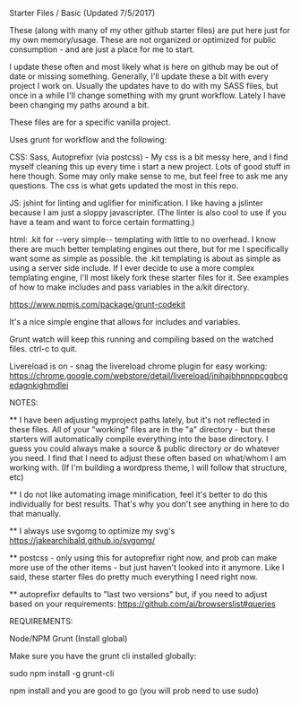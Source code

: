 Starter Files / Basic  (Updated 7/5/2017)

These (along with many of my other github starter files) are put here just for my own memory/usage.  These are not organized or optimized for public consumption - and are just a place for me to start.

I update these often and most likely what is here on github may be out of date or missing something.  Generally, I'll update these a bit with every project I work on.  Usually the updates have to do with my SASS files, but once in a while I'll change something with my grunt workflow.  Lately I have been changing my paths around a bit.

These files are for a specific vanilla project.  

Uses grunt for workflow and the following:

CSS: Sass, Autoprefixr (via postcss) - My css is a bit messy here, and I find myself cleaning this up every time i start a new project.  Lots of good stuff in here though.  Some may only make sense to me, but feel free to ask me any questions.  The css is what gets updated the most in this repo.

JS: jshint for linting and uglifier for minification.  I like having a jslinter because I am just a sloppy javascripter.  (The linter is also cool to use if you have a team and want to force certain formatting.)

html: .kit for --very simple-- templating with little to no overhead.  I know there are much better templating engines out there, but for me I specifically want some as simple as possible. the .kit templating is about as simple as using a server side include.  If I ever decide to use a more complex templating engine, I'll most likely fork these starter files for it.  See examples of how to make includes and pass variables in the a/kit directory.

https://www.npmjs.com/package/grunt-codekit

It's a nice simple engine that allows for includes and variables.

Grunt watch will keep this running and compiling based on the watched files.  ctrl-c to quit.

Livereload is on - snag the livereload chrome plugin for easy working: 
https://chrome.google.com/webstore/detail/livereload/jnihajbhpnppcggbcgedagnkighmdlei


NOTES:

** I have been adjusting myproject paths lately, but it's not reflected in these files.  All of your "working" files are in the "a" directory - but these starters will automatically compile everything into the base directory.  I guess you could always make a source & public directory or do whatever you need. I find that I need to adjust these often based on what/whom I am working with. (If I'm building a wordpress theme, I will follow that structure, etc)

** I do not like automating image minification, feel it's better to do this individually for best results.  That's why you don't see anything in here to do that manually.

** I always use svgomg to optimize my svg's https://jakearchibald.github.io/svgomg/

** postcss - only using this for autoprefixr right now, and prob can make more use of the other items - but just haven't looked into it anymore.  Like I said, these starter files do pretty much everything I need right now.

** autoprefixr defaults to "last two versions" but, if you need to adjust based on your requirements:
https://github.com/ai/browserslist#queries




REQUIREMENTS:

Node/NPM
Grunt (Install global)

Make sure you have the grunt cli installed globally:

sudo npm install -g grunt-cli

npm install and you are good to go  (you will prob need to use sudo)


